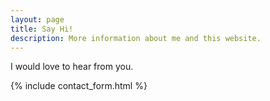```yaml
---
layout: page
title: Say Hi!
description: More information about me and this website.
---
```

I would love to hear from you.


{% include contact_form.html %}